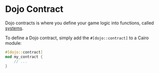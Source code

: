 # Dojo Contract

Dojo contracts is where you define your game logic into functions, called [systems](/framework/contracts/systems).

To define a Dojo contract, simply add the `#[dojo::contract]` to a Cairo module:

```rust
#[dojo::contract]
mod my_contract {
    // ...
}
```

